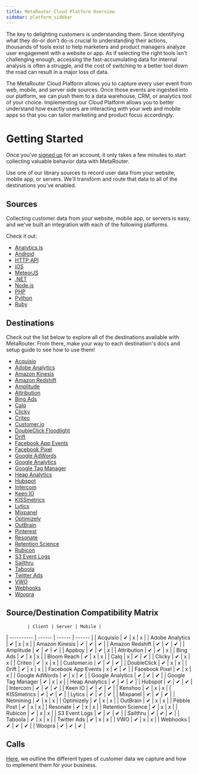 ```yaml
---
title: MetaRouter Cloud Platform Overview
sidebar: platform_sidebar
---
```


The key to delighting customers is understanding them. Since identifying what they do-or don't do-is crucial to understanding their actions, thousands of tools exist to help marketers and product managers analyze user engagement with a website or app. As if selecting the right tools isn't challenging enough, accessing the fast-accumulating data for internal analysis is often a struggle, and the cost of switching to a better tool down the road can result in a major loss of data.

The MetaRouter Cloud Platform allows you to capture every user event from web, mobile, and server side sources. Once those events are ingested into our platform, we can push them to a data warehouse, CRM, or analytics tool of your choice. Implementing our Cloud Platform allows you to better understand how exactly users are interacting with your web and mobile apps so that you can tailor marketing and product focus accordingly.

# Getting Started

Once you've [signed up](https://app.metarouter.io/signup) for an account, it only takes a few minutes to start collecting valuable behavior data with MetaRouter.

Use one of our library sources to record user data from your website, mobile app, or servers. We'll transform and route that data to all of the destinations you've enabled.

## Sources

Collecting customer data from your website, mobile app, or servers is easy, and we've built an integration with each of the following platforms.

Check it out:

* [Analytics.js](/v2/clickstream/sources/analyticsjs.html)
* [Android](/v2/clickstream/sources/android.html)
* [HTTP API](/v2/clickstream/sources/httpapi.html)
* [iOS](/v2/clickstream/sources/ios.html)
* [MeteorJS](/v2/clickstream/sources/meteorjs.html)
* [.NET](/v2/clickstream/sources/net.html)
* [Node.js](/v2/clickstream/sources/nodejs.html)
* [PHP](/v2/clickstream/sources/php.html)
* [Python](/v2/clickstream/sources/python.html)
* [Ruby](/v2/clickstream/sources/ruby.html)

## Destinations

Check out the list below to explore all of the destinations available with MetaRouter. From there, make your way to each destination's docs and setup guide to see how to use them!

* [Acquisio](/v2/clickstream/destinations/acquisio.html)
* [Adobe Analytics](/v2/clickstream/destinations/adobe-analytics.html)
* [Amazon Kinesis](/v2/clickstream/destinations/amazon-kinesis.html)
* [Amazon Redshift](/v2/clickstream/destinations/amazon-redshift.html)
* [Amplitude](/v2/clickstream/destinations/amplitude.html)
* [Attribution](/v2/clickstream/destinations/attribution.html)
* [Bing Ads](/v2/clickstream/destinations/bing-ads.md)
* [Calq](/v2/clickstream/destinations/calq.html)
* [Clicky](/v2/clickstream/destinations/clicky.html)
* [Criteo](/v2/clickstream/destinations/criteo.html)
* [Customer.io](/v2/clickstream/destinations/customerio.html)
* [DoubleClick Floodlight](/v2/clickstream/destinations/doubleclick-floodlight.html)
* [Drift](/v2/clickstream/destinations/drift.html)
* [Facebook App Events](/v2/clickstream/destinations/facebook-app-events.html)
* [Facebook Pixel](/v2/clickstream/destinations/facebook-pixel.html)
* [Google AdWords](/v2/clickstream/destinations/google-adwords.html)
* [Google Analytics](/v2/clickstream/destinations/google-analytics.html)
* [Google Tag Manager](/v2/clickstream/destinations/google-tag-manager.html)
* [Heap Analytics](/v2/clickstream/destinations/heap-analytics.html)
* [Hubspot](/v2/clickstream/destinations/hubspot.html)
* [Intercom](/v2/clickstream/destinations/intercom.html)
* [Keen IO](/v2/clickstream/destinations/keen-io.html)
* [KISSmetrics](/v2/clickstream/destinations/kissmetrics.html)
* [Lytics](/v2/clickstream/destinations/lytics.html)
* [Mixpanel](/v2/clickstream/destinations/mixpanel.html)
* [Optimizely](/v2/clickstream/destinations/optimizely.html)
* [OutBrain](/v2/clickstream/destinations/outbrain.html)
* [Pinterest](/v2/clickstream/destinations/pinterest.html)
* [Resonate](/v2/clickstream/destinations/resonate.html)
* [Retention Science](/v2/clickstream/destinations/retention-science.html)
* [Rubicon](/v2/clickstream/destinations/rubicon.html)
* [S3 Event Logs](/v2/clickstream/destinations/s3-event-logs.html)
* [Sailthru](/v2/clickstream/destinations/sailthru.html)
* [Taboola](/v2/clickstream/destinations/taboola.html)
* [Twitter Ads](/v2/clickstream/destinations/twitter-ads.html)
* [VWO](/v2/clickstream/destinations/vwo.html)
* [Webhooks](/v2/clickstream/destinations/webhooks.html)
* [Woopra](/v2/clickstream/destinations/woopra.html)

## Source/Destination Compatibility Matrix

            | Client | Server | Mobile |
| ---------- | ------ | ------ | ------ |
| Acquisio | ✔ | x | x |
| Adobe Analytics | ✔ | x | x |
| Amazon Kinesis | ✔ | ✔ | ✔ |
| Amazon Redshift | ✔ | ✔ | ✔ |
| Amplitude | ✔ | ✔ | ✔ |
| Appboy | ✔ | ✔ | x |
| Attribution | ✔ | ✔ | x |
| Bing Ads | ✔ | x | x |
| Bloom Reach | ✔ | x | x |
| Calq | x | ✔ | ✔ |
| Clicky | ✔ | x | x |
| Criteo | ✔ | x | x |
| Customer.io | ✔ | ✔ | ✔ |
| DoubleClick | ✔ | x | x |
| Drift | ✔ | x | x |
| Facebook App Events | x | ✔ | ✔ |
| Facebook Pixel | ✔ | x | x |
| Google AdWords | ✔ | x | ✔ |
| Google Analytics | ✔ | ✔ | ✔ |
| Google Tag Manager | ✔ | x | x |
| Heap Analytics | ✔ | ✔ | ✔ |
| Hubspot | ✔ | ✔ | ✔ |
| Intercom | ✔ | ✔ | ✔ |
| Keen IO | ✔ | ✔ | ✔ |
| Kenshoo | ✔ | x | x |
| KISSmetrics | ✔ | ✔ | ✔ |
| Lytics | ✔ | ✔ | ✔ |
| Mixpanel | ✔ | ✔ | ✔ |
| Netmining | ✔ | x | x |
| Optimizely | ✔ | x | x |
| OutBrain | ✔ | x | x |
| Pebble Post | ✔ | x | x |
| Resonate | ✔ | x | x |
| Retention Science | ✔ | x | x |
| Rubicon | ✔ | x | x |
| S3 Event Logs | ✔ | ✔ | ✔ |
| Sailthru | ✔ | ✔ | ✔ |
| Taboola | ✔ | x | x |
| Twitter Ads | ✔ | x | x |
| VWO | ✔ | x | x |
| Webhooks | ✔ | ✔ | ✔ |
| Woopra | ✔ | ✔ | ✔ |

## Calls

[Here](/v2/clickstream/calls.html), we outline the different types of customer data we capture and how to implement them for your business.
